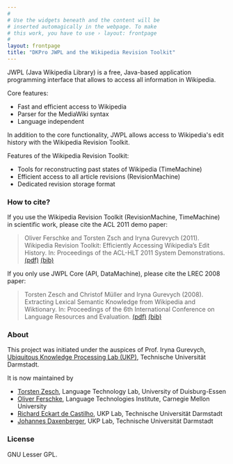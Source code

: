 ```yaml
---
#
# Use the widgets beneath and the content will be
# inserted automagically in the webpage. To make
# this work, you have to use › layout: frontpage
#
layout: frontpage
title: "DKPro JWPL and the Wikipedia Revision Toolkit"
---
```


JWPL (Java Wikipedia Library) is a free, Java-based application programming interface that allows to access all information in Wikipedia.

Core features:
 
   * Fast and efficient access to Wikipedia
   * Parser for the MediaWiki syntax
   * Language independent

In addition to the core functionality, JWPL allows access to Wikipedia's edit history with the Wikipedia Revision Toolkit.

Features of the Wikipedia Revision Toolkit:
 
   * Tools for reconstructing past states of Wikipedia (TimeMachine)
   * Efficient access to all article revisions (RevisionMachine)
   * Dedicated revision storage format

### How to cite?

If you use the Wikipedia Revision Toolkit (RevisionMachine, TimeMachine) in scientific work, please cite the ACL 2011 demo paper:

> Oliver Ferschke and Torsten Zsch and Iryna Gurevych (2011). Wikipedia Revision Toolkit: Efficiently Accessing Wikipedia’s Edit History. In: Proceedings of the ACL-HLT 2011 System Demonstrations. [(pdf)][ACL_2011] [(bib)][ACL_2011_BIB]
  
If you only use JWPL Core (API, DataMachine), please cite the LREC 2008 paper: 

> Torsten Zesch and Christof Müller and Iryna Gurevych (2008). Extracting Lexical Semantic Knowledge from Wikipedia and Wiktionary. In: Proceedings of the 6th International Conference on Language Resources and Evaluation. [(pdf)][LREC_2008] [(bib)][LREC_2008_BIB]

### About

This project was initiated under the auspices of Prof. Iryna Gurevych, [Ubiquitous Knowledge Processing Lab (UKP)](http://www.ukp.tu-darmstadt.de/), Technische Universität Darmstadt.

It is now maintained by 
 
   * [Torsten Zesch](http://www.ltl.uni-due.de/team/), Language Technology Lab, University of Duisburg-Essen
   * [Oliver Ferschke](http://www.ferschke.com), Language Technologies Institute, Carnegie Mellon University
   * [Richard Eckart de Castilho](http://www.ukp.tu-darmstadt.de/people), UKP Lab, Technische Universität Darmstadt
   * [Johannes Daxenberger](http://www.ukp.tu-darmstadt.de/people), UKP Lab, Technische Universität Darmstadt

### License

GNU Lesser GPL.

[ACL_2011]: http://aclweb.org/anthology/P/P11/P11-4017.pdf
[ACL_2011_BIB]: http://www.aclweb.org/anthology/P/P11/P11-4017.bib
[LREC_2008]: http://www.ukp.tu-darmstadt.de/fileadmin/user_upload/Group_UKP/publikationen/2008/lrec08_camera_ready.pdf
[LREC_2008_BIB]: http://www.ukp.tu-darmstadt.de/publications/details/?no_cache=1&tx_bibtex_pi1%5Bpub_id%5D=TUD-CS-2008-4
